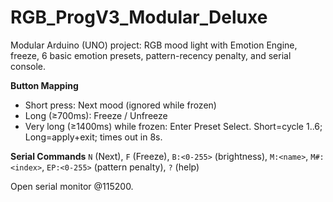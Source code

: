 # RGB_ProgV3_Modular_Deluxe

Modular Arduino (UNO) project: RGB mood light with Emotion Engine, freeze, 6 basic emotion presets, pattern-recency penalty, and serial console.

**Button Mapping**
- Short press: Next mood (ignored while frozen)
- Long (≥700ms): Freeze / Unfreeze
- Very long (≥1400ms) while frozen: Enter Preset Select. Short=cycle 1..6; Long=apply+exit; times out in 8s.

**Serial Commands**
`N` (Next), `F` (Freeze), `B:<0-255>` (brightness), `M:<name>`, `M#:<index>`, `EP:<0-255>` (pattern penalty), `?` (help)

Open serial monitor @115200.
